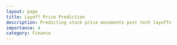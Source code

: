```yaml
---
layout: page
title: Layoff Price Prediction
description: Predicting stock price movements post tech layoffs
importance: 4
category: Finance
---
```


